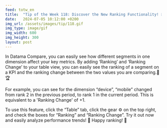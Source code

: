 ```yaml
---
feed: totw_en
title:  "Tip of the Week 118: Discover the New Ranking Functionality! 📊✨"
date:   2024-07-05 10:12:00 +0200
img_url: /assets/images/tip/118.gif
img_type: image/gif
img_width: 600
img_height: 300
layout: post
---
```


In Datama Compare, you can easily see how different segments in one dimension affect your key metrics. By adding ‘Ranking’ and ‘Ranking Change’ to your table view, you can easily see the ranking of a segment on a KPI and the ranking change between the two values you are comparing.🥇🏆

For example, you can see for the dimension “device”, “mobile” changed from rank 2 in the previous period, to rank 1 in the current period. This is equivalent to a 'Ranking Change' of +1.

To use this feature, click the “Table” tab, click the gear ⚙️ on the top right, and check the boxes for “Ranking” and “Ranking Change”. Try it out now and easily analyze performance trends! 🚀
Happy ranking! 🎉

